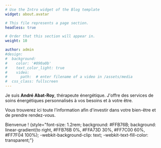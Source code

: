 ```yaml
---
# Use the Intro widget of the Blog template
widget: about.avatar

# This file represents a page section.
headless: true

# Order that this section will appear in.
weight: 10

author: admin
#design:
#  background:
#    color: '#090a0b'
#    text_color_light: true
#    video:
#      path:  # enter filename of a video in /assets/media
#  css_class: fullscreen
---
```


Je suis **André Abat-Roy**, thérapeute énergétique.
J'offre des services de soins énergétiques personnalisés à vos besoins et à votre être.

Vous trouverez ici toute l'information afin d'investir dans votre bien-être et de prendre rendez-vous.

Bienvenue !
{style="font-size: 1.2rem; background: #FFB76B; background: linear-gradient(to right, #FFB76B 0%, #FFA73D 30%, #FF7C00 60%, #FF7F04 100%); -webkit-background-clip: text; -webkit-text-fill-color: transparent;"}
